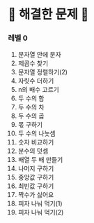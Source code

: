 # 🎊 해결한 문제 🎉

### 레벨 0
1. 문자열 안에 문자
2. 제곱수 찾기
3. 문자열 정렬하기(2)
4. 자릿수 더하기
5. n의 배수 고르기
6. 두 수의 합
7. 두 수의 차
8. 두 수의 곱
9. 몫 구하기
10. 두 수의 나눗셈
11. 숫자 비교하기
12. 분수의 덧셈
13. 배열 두 배 만들기
14. 나머지 구하기
15. 중앙값 구하기
16. 최빈값 구하기
17. 짝수가 싫어요
18. 피자 나눠 먹기(1)
19. 피자 나눠 먹기(2)